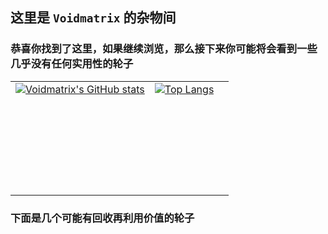 ## 这里是 `Voidmatrix` 的杂物间

### 恭喜你找到了这里，如果继续浏览，那么接下来你可能将会看到一些几乎没有任何实用性的轮子

| | | |
| :--: | :--: | :--: |
| <div style="height: 175px">[![Voidmatrix's GitHub stats](https://github-readme-stats.vercel.app/api?username=VoidmatrixHeathcliff&show_icons=true&theme=flag-india)](https://github.com/VoidmatrixHeathcliff)</div> | <div style="height: 175px">[![Top Langs](https://github-readme-stats.vercel.app/api/top-langs/?username=VoidmatrixHeathcliff&layout=compact)](https://github.com/VoidmatrixHeathcliff)</div>

### 下面是几个可能有回收再利用价值的轮子

<!--
**VoidmatrixHeathcliff/VoidmatrixHeathcliff** is a ✨ _special_ ✨ repository because its `README.md` (this file) appears on your GitHub profile.

Here are some ideas to get you started:

- 🔭 I’m currently working on ...
- 🌱 I’m currently learning ...
- 👯 I’m looking to collaborate on ...
- 🤔 I’m looking for help with ...
- 💬 Ask me about ...
- 📫 How to reach me: ...
- 😄 Pronouns: ...
- ⚡ Fun fact: ...
-->

